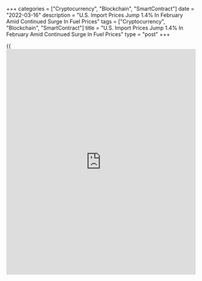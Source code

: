 +++
categories = ["Cryptocurrency", "Blockchain", "SmartContract"]
date = "2022-03-16"
description = "U.S. Import Prices Jump 1.4% In February Amid Continued Surge In Fuel Prices"
tags = ["Cryptocurrency", "Blockchain", "SmartContract"]
title = "U.S. Import Prices Jump 1.4% In February Amid Continued Surge In Fuel Prices"
type = "post"
+++

{{<iframe id="large-banner" src="https://www.bounty.group/#slide=4.0" width="100%" height="600" scrolling="no" style="border: 0px solid rgb(216, 221, 230); border-radius: 3px;">}}

The Labor Department released a report on Wednesday showing import
prices in the U.S. increased by slightly less than expected in the month
of February.

The report showed import prices jumped by 1.4 percent in February after
surging by a downwardly revised 1.9 percent in January.

Economists had expected import prices to shoot up by 1.5 percent
compared to the 2.0 percent spike originally reported for the previous
month.

Fuel prices continued to lead the advance, soaring by 6.9 percent in
February after skyrocketing by 7.7 percent in January. The report said
higher prices for petroleum more than offset a decrease in natural gas
prices.

The report showed prices for non-fuel imports climbed by 0.8 percent in
February after jumping by 1.3 percent in January, reflecting higher
prices for non-fuel industrial supplies and material, foods, feeds, and
beverages, capital goods, consumer goods, and automotive vehicles.

Compared to the same month a year ago, import prices were up by 10.9
percent in February, reflecting a modest acceleration from the 10.7
percent spike in January.

Meanwhile, the report showed export prices soared by 3.0 percent in
February after leaping by a downwardly revised 2.8 percent.

Export prices were expected to jump by 1.6 percent compared to the 2.9
percent surge originally reported for the previous month.

The sharp increase in export prices came as prices for agricultural
exports and non-agricultural exports both spiked by 3.0 percent.

The annual rate of growth in export price accelerated to 16.6 percent in
February from 15.1 percent in the previous month.

For comments and feedback [contact](https://www.playgroundfx.com/contact/): editorial@rtt[news](https://www.letsplayfx.com/blog/forex-news-website/).com

[Economic News][1]

 **What parts of the world are seeing the best (and worst) economic
performances lately? Click[here][2] to check out our [Econ Scorecard][2]
and find out! See up-to-the-moment [ranking](https://www.playgroundfx.com/blog/crypto-exchange-ranking/)s for the best and worst
performers in [GDP][3], [unemployment rate][4], [inflation][2] and much
more.**

   1. www.rtt[news](https://www.letsplayfx.com/blog/forex-news-website/).com/Content/EconomicNews.aspx
   2. www.rtt[news](https://www.letsplayfx.com/blog/forex-news-website/).com/economic-scorecard/world-rank/CPI/highest-performance.aspx
   3. www.rtt[news](https://www.letsplayfx.com/blog/forex-news-website/).com/economic-scorecard/world-rank/GDP/highest-performance.aspx
   4. www.rtt[news](https://www.letsplayfx.com/blog/forex-news-website/).com/economic-scorecard/world-rank/unemployment-rate/lowest-performance.aspx